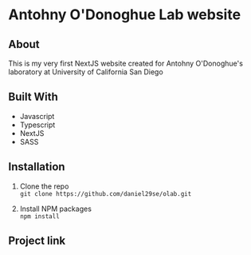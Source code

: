 # Antohny O'Donoghue Lab website

## About

This is my very first NextJS website created for Antohny O'Donoghue's laboratory at University of California San Diego

## Built With

- Javascript
- Typescript
- NextJS
- SASS

## Installation

1. Clone the repo  
   `git clone https://github.com/daniel29se/olab.git`

2. Install NPM packages  
   `npm install`

## Project link
